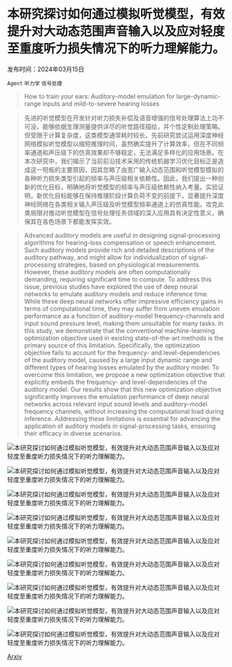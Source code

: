 # 本研究探讨如何通过模拟听觉模型，有效提升对大动态范围声音输入以及应对轻度至重度听力损失情况下的听力理解能力。

发布时间：2024年03月15日

`Agent` `听力学` `信号处理`

> How to train your ears: Auditory-model emulation for large-dynamic-range inputs and mild-to-severe hearing losses

> 先进的听觉模型在开发针对听力损失补偿及语音增强的信号处理算法上功不可没，能够依据生理测量提供详尽的听觉路径描绘，并个性定制处理策略。但受限于计算复杂度，这类模型通常耗时较长。先前研究尝试运用深度神经网络模拟听觉模型以缩短推理时间，虽然确实提升了计算效率，但在不同频率通道和声压级下的仿真效果却不够稳定，无法满足多样化的应用场景。在本次研究中，我们揭示了当前前沿技术采用的传统机器学习优化目标正是造成这一短板的主要原因，因其忽略了由宽广输入动态范围和听觉模型模拟的各种听力损失类型引起的频率与声压级相关依赖性。因此，我们提出一种创新的优化目标，明确地将听觉模型的频率与声压级依赖性纳入考量。实验证明，新优化目标能够在保持推理阶段计算负荷不变的前提下，显著提升深度神经网络在各类相关输入声压级及听觉模型频率通道上的仿真性能。攻克此类局限对推动听觉模型在信号处理任务领域的深入应用具有决定性意义，确保其在各色场景下都能发挥实效。

> Advanced auditory models are useful in designing signal-processing algorithms for hearing-loss compensation or speech enhancement. Such auditory models provide rich and detailed descriptions of the auditory pathway, and might allow for individualization of signal-processing strategies, based on physiological measurements. However, these auditory models are often computationally demanding, requiring significant time to compute. To address this issue, previous studies have explored the use of deep neural networks to emulate auditory models and reduce inference time. While these deep neural networks offer impressive efficiency gains in terms of computational time, they may suffer from uneven emulation performance as a function of auditory-model frequency-channels and input sound pressure level, making them unsuitable for many tasks. In this study, we demonstrate that the conventional machine-learning optimization objective used in existing state-of-the-art methods is the primary source of this limitation. Specifically, the optimization objective fails to account for the frequency- and level-dependencies of the auditory model, caused by a large input dynamic range and different types of hearing losses emulated by the auditory model. To overcome this limitation, we propose a new optimization objective that explicitly embeds the frequency- and level-dependencies of the auditory model. Our results show that this new optimization objective significantly improves the emulation performance of deep neural networks across relevant input sound levels and auditory-model frequency channels, without increasing the computational load during inference. Addressing these limitations is essential for advancing the application of auditory models in signal-processing tasks, ensuring their efficacy in diverse scenarios.

![本研究探讨如何通过模拟听觉模型，有效提升对大动态范围声音输入以及应对轻度至重度听力损失情况下的听力理解能力。](../../../paper_images/2403.10428/x1.png)

![本研究探讨如何通过模拟听觉模型，有效提升对大动态范围声音输入以及应对轻度至重度听力损失情况下的听力理解能力。](../../../paper_images/2403.10428/x2.png)

![本研究探讨如何通过模拟听觉模型，有效提升对大动态范围声音输入以及应对轻度至重度听力损失情况下的听力理解能力。](../../../paper_images/2403.10428/x3.png)

![本研究探讨如何通过模拟听觉模型，有效提升对大动态范围声音输入以及应对轻度至重度听力损失情况下的听力理解能力。](../../../paper_images/2403.10428/x4.png)

![本研究探讨如何通过模拟听觉模型，有效提升对大动态范围声音输入以及应对轻度至重度听力损失情况下的听力理解能力。](../../../paper_images/2403.10428/x5.png)

![本研究探讨如何通过模拟听觉模型，有效提升对大动态范围声音输入以及应对轻度至重度听力损失情况下的听力理解能力。](../../../paper_images/2403.10428/x6.png)

![本研究探讨如何通过模拟听觉模型，有效提升对大动态范围声音输入以及应对轻度至重度听力损失情况下的听力理解能力。](../../../paper_images/2403.10428/x7.png)

![本研究探讨如何通过模拟听觉模型，有效提升对大动态范围声音输入以及应对轻度至重度听力损失情况下的听力理解能力。](../../../paper_images/2403.10428/x8.png)

![本研究探讨如何通过模拟听觉模型，有效提升对大动态范围声音输入以及应对轻度至重度听力损失情况下的听力理解能力。](../../../paper_images/2403.10428/x9.png)

[Arxiv](https://arxiv.org/abs/2403.10428)